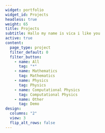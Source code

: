 ```yaml
---
widget: portfolio
widget_id: Projects
headless: true
weight: 65
title: Projects
subtitle: Hallo my name is vica i like you
active: true
content:
  page_type: project
  filter_default: 0
  filter_button:
    - name: All
      tag: "*"
    - name: Mathematics
      tag: Mathematics
    - name: Physics
      tag: Physics
    - name: Computational Physics
      tag: Computational Physics
    - name: Other
      tag: Demo
design:
  columns: "2"
  view: 3
  flip_alt_rows: false
---
```

